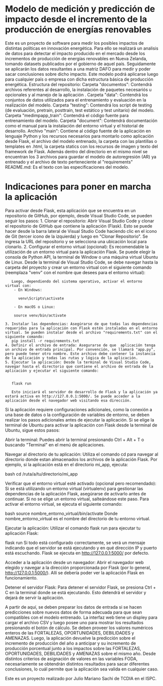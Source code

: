 # Modelo de medición y predicción de impacto desde el incremento de la producción de energías renovables
Este es un proyecto de software para medir los posibles impactos de distintas políticas en innovación energética. 
Para ello se realizará un analisis de datos para detectar el impacto producido en el mercado desde los incrementos de producción de energías renovables en Nueva Zelanda, tomando datasets publicados por el gobierno de aquel país. Seguidamente se aplicarán los datos resultantes a una matriz DAFO para medir y poder sacar conclusiones sobre dicho impacto. Este modelo podrá aplicarse luego para cualquier país o empresa con dicha estructura básica de producción energética.
Estructura del repositorio:
Carpeta "documentos": Contendrá archivos referentes al desarrollo, la instalación de paquetes necesariós u opcionales y al  manejo de la aplicación .
Carpeta "data": Contendrá los conjuntos de datos utilizados para el entrenamiento y evaluación en la realización del modelo.
Carpeta "testing": Contendrá los script de testing (de evaluación, pretrain, posttrain, test estático y test unitario) del modelo.
Carpeta "medimpapp_train": Contendrá el código fuente para entrenamiento del modelo.
Carpeta "document": Contendrá documentación como el manual para la instalación del entorno virtual y el historial de desarrollo.
Archivo "main": Contiene al código fuente de la aplicación en lenguaje Python y los recursos necesarios para montarlo como aplicación desde Flask, el archivo del modelo entrenado, la carpeta con las plantillas o templates en .html, la carpeta statics con los recursos de imagen y texto del framework de Flask. Además dentro del directorio en el mismo nivel se encuentran los 3 archivos para guardar el modelo de autoregresión (AR) ya entrenado y el archivo de texto perteneciente al "requirements"
README.md: Es el texto con las especificaciones del modelo.
 # Indicaciones para poner en marcha la aplicación
 Para activar desde Flask, esta aplicación que se encuentra en un repositorio de GitHub, por ejemplo, desde Visual Studio Code, se pueden seguir los pasos:
    1. Clonar el repositorio: Abrir Visual Studio Code y clonar el repositorio de GitHub que contiene la aplicación (Flask). Esto se puede hacer  desde la barra lateral de Visual Studio Code haciendo clic en el icono de Git (tercer icono de la izquierda) y luego en "Clonar Repositorio". Se ingresa la URL del repositorio y se selecciona una ubicación local para clonarlo.
    2. Configurar el entorno virtual (opcional): Es recomendable la utilización de un entorno virtual para la aplicación Flask.  Se puede elegir la consola de Python API, la terminal de Window o una máquina virtual Ubuntu de Linux. Desde la terminal de Visual Studio Code, se debe navegar hasta la carpeta del proyecto y crear un entorno virtual con el siguiente comando (reemplaza "venv" con el nombre que desees para el entorno virtual):
      
       
       Luego, dependiendo del sistema operativo, activar el entorno virtual con:
        - En Windows:
        
          venv\Scripts\activate
          
        - En macOS o Linux:
        
        source venv/bin/activate
          
    3. Instalar las dependencias: Asegúrarse de que todas las dependencias requeridas para la aplicación con Flask estén instaladas en el entorno virtual. Se pueden instalar desde el archivo "requirements.txt" con el siguiente comando:
       pip install -r requirements.txt
    4. Definir el archivo de entrada: Asegurarse de que  aplicación tenga un archivo de entrada principal. Por convención, se llamará "app.py", pero puede tener otro nombre. Este archivo debe contener la instancia de la aplicación y todas las rutas y lógica de la aplicación.
    5. Ejecutar la aplicación: Desde la terminal de Visual Studio Code, navegar hasta el directorio que contiene el archivo de entrada de la aplicación y ejecutar el siguiente comando:
      
    
       flask run
       
       Esto iniciará el servidor de desarrollo de Flask y la aplicación ya estará activa en http://127.0.0.1:5000/. Se puede acceder a la aplicación desde el navegador web visitando esa dirección.
Si la aplicación requiere configuraciones adicionales, como la conexión a una base de datos o la configuración de variables de entorno, se deben realizar los pasos adicionales antes de ejecutar la aplicación.
       Si se elige la terminal de Ubuntu para activar la aplicación con Flask desde la terminal de Ubuntu, sigue estos pasos:

Abrir la terminal:
Puedes abrir la terminal presionando Ctrl + Alt + T o buscando "Terminal" en el menú de aplicaciones.

Navegar al directorio de tu aplicación:
Utiliza el comando cd para navegar al directorio donde estan almacenados los archivos de la aplicación Flask. Por ejemplo, si la aplicación está en el directorio mi_app, ejecuta:

bash
cd /ruta/a/tu/directorio/mi_app

Verificar que el entorno virtual esté activado (opcional pero recomendado):
Si se está utilizando un entorno virtual (virtualenv) para gestionar las dependencias de la aplicación Flask, asegúrarse de activarlo antes de continuar. Si no se elige un entorno virtual, salteándose este paso. Para activar el entorno virtual, se ejecuta el siguiente comando:

bash
source nombre_entorno_virtual/bin/activate
Donde nombre_entorno_virtual es el nombre del directorio de tu entorno virtual.

Ejecutar la aplicación:
Utilizar el comando flask run para ejecutar tu aplicación Flask:

flask run
Si todo está configurado correctamente, se verá un mensaje indicando que el servidor se está ejecutando y en qué dirección IP y puerto está escuchando. Flask se ejecuta en http://127.0.0.1:5000/ por defecto.

Acceder a la aplicación desde un navegador:
Abrir el navegador web elegido y navegar a la dirección proporcionada por Flask (por lo general, http://127.0.0.1:5000/). Allí se debería poder ver la aplicación Flask en funcionamiento.

Detener el servidor Flask:
Para detener el servidor Flask, se presiona Ctrl + C en la terminal donde se está ejecutando. Esto detendrá el servidor y dejará de servir la aplicación.


A partir de aquí, se deben preparar los datos de entrada si se hacen predicciones sobre nuevos datos de forma adecuada para que sean compatibles con el modelo entrenado. La interfaz web tiene un displey para cargar el archivo CSV y luego posee uno para mostrar los resultados presionando el botón de cálculo. Se deben proveer los valores numéricos enteros de las FORTALEZAS, OPORTUNIDADES, DEBILIDADES y AMENAZAS. Luego, la aplicación devuelve la predicción sobre el incremento de producción del año a anticipar y su incremento de producción porcentual junto a los impactos sobre las FORTALEZAS, OPORTUNIDADES, DEBILIDADES y AMENAZAS sobre el mismo año. Desde distintos criterios de asignación de valores en las variables FODA, necesariamente se obtendrán distintos resultados para sacar diferentes conclusiones, lo cuál permite que la aplicación sea valida en cualquier caso.
 
Este es un proyecto realizado por Julio Mariano Sachi de TCDIA en el ISPC.
